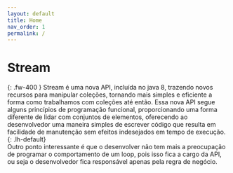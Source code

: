 ```yaml
---
layout: default
title: Home
nav_order: 1
permalink: /
---
```


# Stream

{: .fw-400 }
Stream é uma nova API, incluída  no java 8,  trazendo novos  recursos  para manipular coleções,  tornando mais simples
e eficiente a forma como trabalhamos com coleções até então. Essa nova API segue alguns princípios de programação funcional,  proporcionando uma forma diferente de lidar com conjuntos de elementos, oferecendo ao desenvolvedor uma maneira simples  de escrever código que resulta em facilidade de manutenção sem efeitos indesejados em tempo de execução.
{: .lh-default}  
Outro ponto interessante  é que o desenvolver não tem mais a preocupação de programar o comportamento de um loop, pois isso fica a cargo da API, ou seja o desenvolvedor fica responsável apenas pela regra de negócio.
